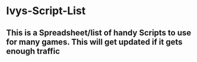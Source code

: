 # Ivys-Script-List

## This is a Spreadsheet/list of handy Scripts to use for many games. This will get updated if it gets enough traffic
